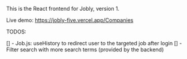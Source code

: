 This is the React frontend for Jobly, version 1.

Live demo: https://jobly-five.vercel.app/Companies

TODOS:

[] - Job.js: useHistory to redirect user to the targeted job after login
[] - Filter search with more search terms (provided by the backend)
